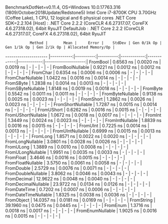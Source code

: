 
BenchmarkDotNet=v0.11.4, OS=Windows 10.0.17763.316 (1809/October2018Update/Redstone5)
Intel Core i7-8700K CPU 3.70GHz (Coffee Lake), 1 CPU, 12 logical and 6 physical cores
.NET Core SDK=2.2.104
  [Host]     : .NET Core 2.2.2 (CoreCLR 4.6.27317.07, CoreFX 4.6.27318.02), 64bit RyuJIT
  DefaultJob : .NET Core 2.2.2 (CoreCLR 4.6.27317.07, CoreFX 4.6.27318.02), 64bit RyuJIT


               Method |       Mean |     Error |    StdDev | Gen 0/1k Op | Gen 1/1k Op | Gen 2/1k Op | Allocated Memory/Op |
--------------------- |-----------:|----------:|----------:|------------:|------------:|------------:|--------------------:|
             FromBool |  0.6563 ns | 0.0020 ns | 0.0019 ns |           - |           - |           - |                   - |
     FromBoolNullable |  0.9221 ns | 0.0012 ns | 0.0012 ns |           - |           - |           - |                   - |
             FromChar |  0.6354 ns | 0.0006 ns | 0.0006 ns |           - |           - |           - |                   - |
     FromCharNullable |  1.0422 ns | 0.0016 ns | 0.0014 ns |           - |           - |           - |                   - |
            FromSByte |  1.2838 ns | 0.0014 ns | 0.0013 ns |           - |           - |           - |                   - |
    FromSByteNullable |  1.8148 ns | 0.0019 ns | 0.0018 ns |           - |           - |           - |                   - |
             FromByte |  0.5542 ns | 0.0011 ns | 0.0011 ns |           - |           - |           - |                   - |
     FromByteNullable |  0.9138 ns | 0.0025 ns | 0.0023 ns |           - |           - |           - |                   - |
            FromShort |  1.2862 ns | 0.0026 ns | 0.0023 ns |           - |           - |           - |                   - |
    FromShortNullable |  1.7287 ns | 0.0015 ns | 0.0014 ns |           - |           - |           - |                   - |
           FromUShort |  0.6262 ns | 0.0016 ns | 0.0015 ns |           - |           - |           - |                   - |
   FromUShortNullable |  1.0672 ns | 0.0018 ns | 0.0017 ns |           - |           - |           - |                   - |
              FromInt |  1.3449 ns | 0.0024 ns | 0.0023 ns |           - |           - |           - |                   - |
      FromIntNullable |  1.8839 ns | 0.0016 ns | 0.0015 ns |           - |           - |           - |                   - |
             FromUInt |  0.7225 ns | 0.0014 ns | 0.0013 ns |           - |           - |           - |                   - |
     FromUIntNullable |  0.6999 ns | 0.0015 ns | 0.0013 ns |           - |           - |           - |                   - |
             FromLong |  1.8571 ns | 0.0022 ns | 0.0020 ns |           - |           - |           - |                   - |
     FromLongNullable |  3.0801 ns | 0.0028 ns | 0.0026 ns |           - |           - |           - |                   - |
            FromULong |  1.3889 ns | 0.0010 ns | 0.0008 ns |           - |           - |           - |                   - |
    FromULongNullable |  1.9951 ns | 0.0035 ns | 0.0033 ns |           - |           - |           - |                   - |
            FromFloat |  3.4646 ns | 0.0016 ns | 0.0015 ns |           - |           - |           - |                   - |
    FromFloatNullable |  3.5750 ns | 0.0061 ns | 0.0058 ns |           - |           - |           - |                   - |
           FromDouble |  2.5729 ns | 0.0076 ns | 0.0071 ns |           - |           - |           - |                   - |
   FromDoubleNullable |  3.8062 ns | 0.0046 ns | 0.0043 ns |           - |           - |           - |                   - |
          FromDecimal | 12.9622 ns | 0.0048 ns | 0.0040 ns |           - |           - |           - |                   - |
  FromDecimalNullable | 23.9722 ns | 0.0134 ns | 0.0126 ns |           - |           - |           - |                   - |
         FromDateTime |  0.7202 ns | 0.0007 ns | 0.0006 ns |           - |           - |           - |                   - |
 FromDateTimeNullable |  1.8325 ns | 0.0038 ns | 0.0036 ns |           - |           - |           - |                   - |
           FromObject | 14.0357 ns | 0.0181 ns | 0.0169 ns |           - |           - |           - |                   - |
           FromString | 39.1960 ns | 0.0475 ns | 0.0445 ns |           - |           - |           - |                   - |
             FromEnum |  1.3716 ns | 0.0018 ns | 0.0017 ns |           - |           - |           - |                   - |
     FromEnumNullable |  1.9025 ns | 0.0016 ns | 0.0015 ns |           - |           - |           - |                   - |
